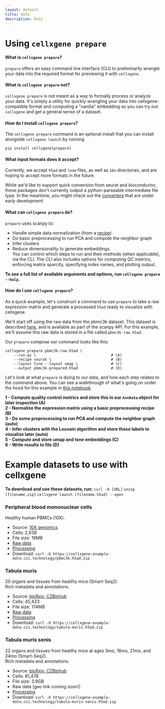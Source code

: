 ```yaml
---
layout: default
title: data
description: Data
---
```


# Using `cellxgene prepare`

#### What is `cellxgene prepare`?

`prepare` offers an easy command line interface (CLI) to preliminarily wrangle your data into the required format for previewing it with `cellxgene`.

#### What is `cellxgene prepare` _not_?

`cellxgene prepare` is not meant as a way to formally process or analyze your data. It's simply a utility for quickly wrangling your data into cellxgene-compatible format and computing a "vanilla" embedding so you can try out `cellxgene` and get a general sense of a dataset.

#### How do I install `cellxgene prepare`?

The `cellxgene prepare` command is an optional install that you can install alongside `cellxgene launch` by running

```
pip install cellxgene[prepare]
```

#### What input formats does it accept?

Currently, we accept `h5ad` and `loom` files, as well as `10x` directories, and are hoping to accept more formats in the future.

While we'd like to support quick conversion from seurat and bioconductor, these packages don't currently output a python-parseable intermediate file type. In the meantime, you might check out the [converters](https://satijalab.org/seurat/v3.0/conversion_vignette.html) that are under early development.

#### What can `cellxgene prepare` do?

`prepare` uses scanpy to:

- Handle simple data normalization (from a [recipe](https://www.pydoc.io/pypi/scanpy-0.2.3/autoapi/preprocessing/recipes/index.html))
- Do basic preprocessing to run PCA and compute the neighbor graph
- Infer clusters
- Reduce dimensionality to generate embeddings.  
  You can control which steps to run and their methods (when applicable), via the CLI. The CLI also includes options for computing QC metrics, enforcing matrix sparcity, specifying index names, and plotting output.

**To see a full list of available arguments and options, run `cellxgene prepare --help`.**

#### How do I use `cellxgene prepare`?

As a quick example, let's construct a command to use `prepare` to take a raw expression matrix and generate a processed `h5ad` ready to visualize with cellxgene.

We'll start off using the raw data from the pbmc3k dataset. This dataset is described [here](https://icb-scanpy.readthedocs-hosted.com/en/stable/api/scanpy.datasets.pbmc3k.html), and is available as part of the scanpy API. For this example, we'll assume this raw data is stored in a file called `pbmc3k-raw.h5ad`.

Our `prepare` compose our command looks like this:

```
cellxgene prepare pbmc3k-raw.h5ad \
	--run-qc \                                  # (A)
	--recipe seurat \                           # (B)
	--layout tsne --layout umap \               # (C)
	--output pbmc3k-prepared.h5ad               # (D)
```

Let's look at what `prepare` is doing to our data, and how each step relates to the command above. You can see a walkthrough of what's going on under the hood for this example in [this notebook](https://github.com/chanzuckerberg/cellxgene-vignettes/blob/master/dataset-processing/pbmc3k-prepare-example.ipynb).

**1 - Compute quality control metrics and store this in our `AnnData` object for later inspection (A)**  
**2 - Normalize the expression matrix using a basic preprocessing recipe (B)**  
**3 - Do some preprocessing to run PCA and compute the neighbor graph (auto)**  
**4 - Infer clusters with the Louvain algorithm and store these labels to visualize later (auto)**  
**5 - Compute and store umap and tsne embeddings (C)**  
**6 - Write results to file (D)**

# Example datasets to use with cellxgene

**To download and use these datasets, run:**
`curl -O [URL]`
`unzip [filename.zip]`
`cellxgene launch [filename.h5ad] --open`

### Peripheral blood mononuclear cells

Healthy human PBMCs (10X).

- Source: [10X genomics](https://support.10xgenomics.com/single-cell-gene-expression/datasets/1.1.0/pbmc3k)
- Cells: 2,638
- File size: 19MB
- [Raw data](http://cf.10xgenomics.com/samples/cell-exp/1.1.0/pbmc3k/pbmc3k_filtered_gene_bc_matrices.tar.gz)
- [Processing](https://github.com/chanzuckerberg/cellxgene-vignettes/blob/master/dataset-processing/pbmc3k-processing.ipynb)
- Download: `curl -O https://cellxgene-example-data.czi.technology/pbmc3k.h5ad.zip`

### Tabula muris

20 organs and tissues from healthy mice (Smart-Seq2).  
Rich metadata and annotations.

- Source: [bioRxiv, CZBiohub](https://www.biorxiv.org/content/10.1101/237446v2)
- Cells: 45,423
- File size: 174MB
- [Raw data](https://figshare.com/projects/Tabula_Muris_Transcriptomic_characterization_of_20_organs_and_tissues_from_Mus_musculus_at_single_cell_resolution/27733)
- [Processing](https://github.com/chanzuckerberg/cellxgene-vignettes/blob/master/dataset-processing/tabula-muris-processing.ipynb)
- Download: `curl -O https://cellxgene-example-data.czi.technology/tabula-muris.h5ad.zip`

### Tabula muris senis

22 organs and tissues from healthy mice at ages 3mo, 18mo, 21mo, and 24mo (Smart-Seq2).  
Rich metadata and annotations.

- Source: [bioRxiv, CZBiohub](https://www.biorxiv.org/content/10.1101/661728v1)
- Cells: 81,478
- File size: 3.9GB
- Raw data [geo link coming soon!]
- [Processing](https://www.biorxiv.org/content/10.1101/661728v1)
- Download: `curl -O https://cellxgene-example-data.czi.technology/tabula-muris-senis.h5ad.zip`
